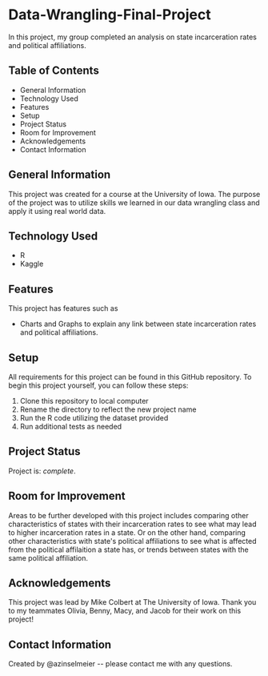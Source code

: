 # Data-Wrangling-Final-Project
In this project, my group completed an analysis on state incarceration rates and political affiliations.
## Table of Contents
- General Information
- Technology Used
- Features
- Setup
- Project Status
- Room for Improvement
- Acknowledgements
- Contact Information
## General Information
This project was created for a course at the University of Iowa. The purpose of the project was to utilize skills we learned in our data wrangling class and apply it using real world data.
## Technology Used
- R
- Kaggle
## Features
This project has features such as 
- Charts and Graphs to explain any link between state incarceration rates and political affiliations.
## Setup
All requirements for this project can be found in this GitHub repository.
To begin this project yourself, you can follow these steps:
1. Clone this repository to local computer
2. Rename the directory to reflect the new project name
3. Run the R code utilizing the dataset provided
4. Run additional tests as needed
## Project Status
Project is: *complete*. 
## Room for Improvement
Areas to be further developed with this project includes comparing other characteristics of states with their incarceration rates to see what may lead to higher incarceration rates in a state. Or on the other hand, comparing other characteristics with state's political affiliations to see what is affected from the political affilaition a state has, or trends between states with the same political affiliation.
## Acknowledgements
This project was lead by Mike Colbert at The University of Iowa. Thank you to my teammates Olivia, Benny, Macy, and Jacob for their work on this project!
## Contact Information
Created by @azinselmeier -- please contact me with any questions.
